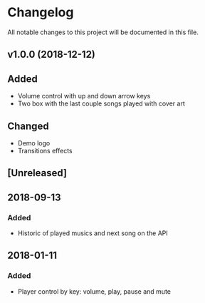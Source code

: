# Changelog
All notable changes to this project will be documented in this file.

## v1.0.0 (2018-12-12)

## Added 
- Volume control with up and down arrow keys
- Two box with the last couple songs played with cover art

## Changed 
- Demo logo
- Transitions effects

## [Unreleased]

## 2018-09-13
### Added 
- Historic of played musics and next song on the API

## 2018-01-11
### Added 
- Player control by key: volume, play, pause and mute